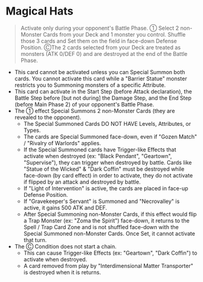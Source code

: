 # Magical Hats

> Activate only during your opponent's Battle Phase. ① Select 2 non-Monster Cards from your Deck and 1 monster you control. Shuffle those 3 cards and Set them on the field in face-down Defense Position. ⒸThe 2 cards selected from your Deck are treated as monsters (ATK 0/DEF 0) and are destroyed at the end of the Battle Phase.

*   This card cannot be activated unless you can Special Summon both cards. You cannot activate this card while a "Barrier Statue" monster restricts you to Summoning monsters of a specific Attribute.
*   This card can activate in the Start Step (before Attack declaration), the Battle Step before \[but not during\] the Damage Step, and the End Step (before Main Phase 2) of your opponent's Battle Phase.
*   The ① effect Special Summons 2 non-Monster Cards (they are revealed to the opponent).
    *   The Special Summoned Cards DO NOT HAVE Levels, Attributes, or Types.
    *   The cards are Special Summoned face-down, even if "Gozen Match" / "Rivalry of Warlords" applies.
    *   If the Special Summoned cards have Trigger-like Effects that activate when destroyed (ex: "Black Pendant", "Geartown", "Supervise"), they can trigger when destroyed by battle. Cards like "Statue of the Wicked" & "Dark Coffin" must be destroyed while face-down (by card effect) in order to activate, they do not activate if flipped by an attack and destroyed by battle.
    *   If "Light of Intervention" is active, the cards are placed in face-up Defense Position.
    *   If "Gravekeeper's Servant" is Summoned and "Necrovalley" is active, it gains 500 ATK and DEF.
    *   After Special Summoning non-Monster Cards, if this effect would flip a Trap Monster (ex: "Zoma the Spirit") face-down, it returns to the Spell / Trap Card Zone and is not shuffled face-down with the Special Summoned non-Monster Cards. Once Set, it cannot activate that turn.
*   The Ⓒ Condition does not start a chain.
    *   This can cause Trigger-like Effects (ex: "Geartown", "Dark Coffin") to activate when destroyed.
    *   A card removed from play by "Interdimensional Matter Transporter" is destroyed when it is returns.
